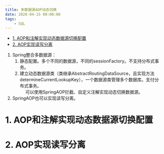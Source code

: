 ```yaml
---
title: 多数据源AOP动态切换  
date: 2020-04-15 00:00:00
tags:
    - SQL
---
```


<!-- TOC -->

- [1. AOP和注解实现动态数据源切换配置](#1-aop和注解实现动态数据源切换配置)
- [2. AOP实现读写分离](#2-aop实现读写分离)

<!-- /TOC -->

1. Spring整合多数据源：  
    1. 静态配置。多个不同的数据源，不同的sessionFactory。不支持分布式事务。  
    2. 建立动态数据源类（类继承AbstractRoutingDataSource，且实现方法determineCurrentLookupKey），一个数据源类管理多个数据库。支付分布式事务。  
    &emsp; 可以使用SpringAOP拦截、自定义注解实现动态切换数据源。
2. SpringAOP也可以实现读写分离。  


# 1. AOP和注解实现动态数据源切换配置  


# 2. AOP实现读写分离  








